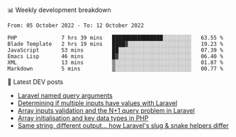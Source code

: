 📊 Weekly development breakdown
<!--START_SECTION:waka-->

```text
From: 05 October 2022 - To: 12 October 2022

PHP              7 hrs 39 mins   ████████████████░░░░░░░░░   63.55 %
Blade Template   2 hrs 19 mins   ████▓░░░░░░░░░░░░░░░░░░░░   19.23 %
JavaScript       53 mins         ██░░░░░░░░░░░░░░░░░░░░░░░   07.39 %
Emacs Lisp       46 mins         █▓░░░░░░░░░░░░░░░░░░░░░░░   06.40 %
XML              13 mins         ▒░░░░░░░░░░░░░░░░░░░░░░░░   01.87 %
Markdown         5 mins          ▒░░░░░░░░░░░░░░░░░░░░░░░░   00.77 %
```

<!--END_SECTION:waka-->

📕 Latest DEV posts
<!-- BLOG-POST-LIST:START -->
- [Laravel named query arguments](https://dev.to/michaelvickersuk/laravel-named-query-arguments-28kd)
- [Determining if multiple inputs have values with Laravel](https://dev.to/michaelvickersuk/determining-if-multiple-inputs-have-values-with-laravel-km6)
- [Array inputs validation and the N+1 query problem in Laravel](https://dev.to/michaelvickersuk/array-inputs-validation-and-the-n1-query-problem-in-laravel-2agb)
- [Array initialisation and key data types in PHP](https://dev.to/michaelvickersuk/array-initialisation-and-key-data-types-in-php-1e5b)
- [Same string, different output... how Laravel&#39;s slug &amp; snake helpers differ](https://dev.to/michaelvickersuk/same-string-different-output-how-laravels-slug-snake-helpers-differ-1ccj)
<!-- BLOG-POST-LIST:END -->
